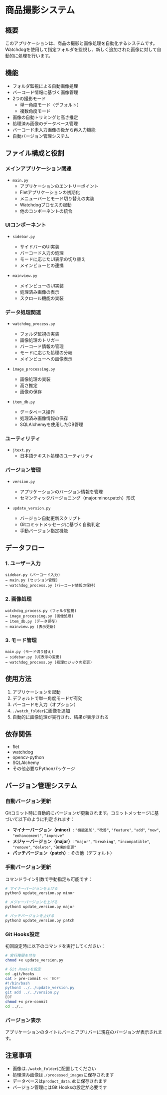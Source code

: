 # 商品撮影システム

## 概要
このアプリケーションは、商品の撮影と画像処理を自動化するシステムです。Watchdogを使用して指定フォルダを監視し、新しく追加された画像に対して自動的に処理を行います。

## 機能
- フォルダ監視による自動画像処理
- バーコード情報に基づく画像管理
- 2つの撮影モード
  - 単一角度モード（デフォルト）
  - 複数角度モード
- 画像の自動トリミングと高さ推定
- 処理済み画像のデータベース管理
- バーコード未入力画像の後から再入力機能
- 自動バージョン管理システム

## ファイル構成と役割

### メインアプリケーション関連
- `main.py`
  - アプリケーションのエントリーポイント
  - Fletアプリケーションの初期化
  - メニューバーとモード切り替えの実装
  - Watchdogプロセスの起動
  - 他のコンポーネントの統合

### UIコンポーネント
- `sidebar.py`
  - サイドバーのUI実装
  - バーコード入力の処理
  - モードに応じたUI表示の切り替え
  - メインビューとの連携

- `mainview.py`
  - メインビューのUI実装
  - 処理済み画像の表示
  - スクロール機能の実装

### データ処理関連
- `watchdog_process.py`
  - フォルダ監視の実装
  - 画像処理のトリガー
  - バーコード情報の管理
  - モードに応じた処理の分岐
  - メインビューへの画像表示

- `image_processing.py`
  - 画像処理の実装
  - 高さ推定
  - 画像の保存

- `item_db.py`
  - データベース操作
  - 処理済み画像情報の保存
  - SQLAlchemyを使用したDB管理

### ユーティリティ
- `jtext.py`
  - 日本語テキスト処理のユーティリティ

### バージョン管理
- `version.py`
  - アプリケーションのバージョン情報を管理
  - セマンティックバージョニング（major.minor.patch）形式

- `update_version.py`
  - バージョン自動更新スクリプト
  - Gitコミットメッセージに基づく自動判定
  - 手動バージョン指定機能

## データフロー

### 1. ユーザー入力
```
sidebar.py (バーコード入力)
→ main.py (セッション管理)
→ watchdog_process.py (バーコード情報の保持)
```

### 2. 画像処理
```
watchdog_process.py (フォルダ監視)
→ image_processing.py (画像処理)
→ item_db.py (データ保存)
→ mainview.py (表示更新)
```

### 3. モード管理
```
main.py (モード切り替え)
→ sidebar.py (UI表示の変更)
→ watchdog_process.py (処理ロジックの変更)
```

## 使用方法
1. アプリケーションを起動
2. デフォルトで単一角度モードが有効
3. バーコードを入力（オプション）
4. `./watch_folder`に画像を追加
5. 自動的に画像処理が実行され、結果が表示される

## 依存関係
- flet
- watchdog
- opencv-python
- SQLAlchemy
- その他必要なPythonパッケージ

## バージョン管理システム

### 自動バージョン更新
Gitコミット時に自動的にバージョンが更新されます。コミットメッセージに基づいて以下のように判定されます：

- **マイナーバージョン（minor）**: `"機能追加"`, `"改善"`, `"feature"`, `"add"`, `"new"`, `"enhancement"`, `"improve"`
- **メジャーバージョン（major）**: `"major"`, `"breaking"`, `"incompatible"`, `"remove"`, `"delete"`, `"破壊的変更"`
- **パッチバージョン（patch）**: その他（デフォルト）

### 手動バージョン更新
コマンドライン引数で手動指定も可能です：

```bash
# マイナーバージョンを上げる
python3 update_version.py minor

# メジャーバージョンを上げる
python3 update_version.py major

# パッチバージョンを上げる
python3 update_version.py patch
```

### Git Hooks設定
初回設定時に以下のコマンドを実行してください：

```bash
# 実行権限を付与
chmod +x update_version.py

# Git Hooksを設定
cd .git/hooks
cat > pre-commit << 'EOF'
#!/bin/bash
python3 ../../update_version.py
git add ../../version.py
EOF
chmod +x pre-commit
cd ../..
```

### バージョン表示
アプリケーションのタイトルバーとアプリバーに現在のバージョンが表示されます。

## 注意事項
- 画像は`./watch_folder`に配置してください
- 処理済み画像は`./processed_images`に保存されます
- データベースは`product_data.db`に保存されます
- バージョン管理にはGit Hooksの設定が必要です
